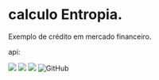 
# calculo Entropia.
Exemplo de crédito em mercado financeiro.


api:


![](https://img.shields.io/badge/python-3.9-informational?style=flat&logo=python&logoColor=white&color=blue) ![](https://img.shields.io/badge/scikit%20learn-0.24.2-informational?style=flat&logoColor=white&color=blue) ![](https://img.shields.io/badge/pandas-1.3.0-informational?style=flat&logoColor=white&color=blue) ![GitHub](https://img.shields.io/badge/licence-MIT-GREE) 




